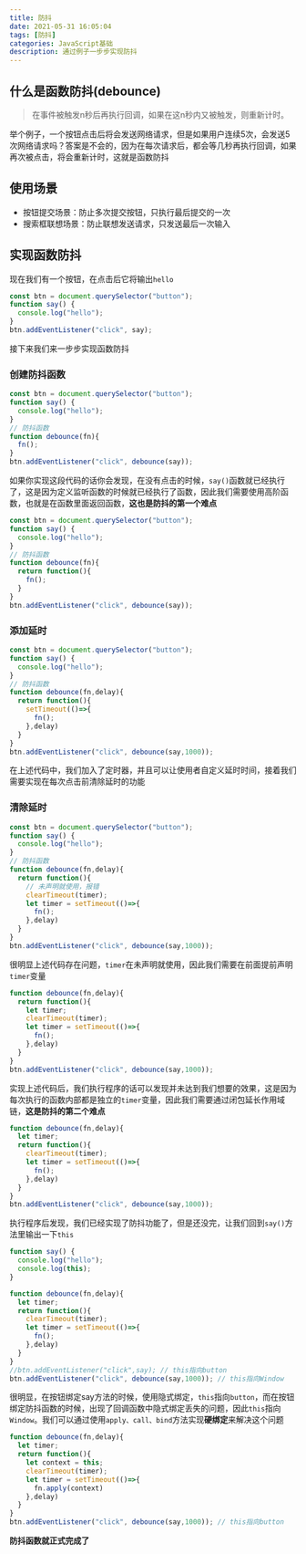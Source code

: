 ```yaml
---
title: 防抖
date: 2021-05-31 16:05:04
tags: [防抖]
categories: JavaScript基础
description: 通过例子一步步实现防抖
---
```


## 什么是函数防抖(debounce)

>在事件被触发n秒后再执行回调，如果在这n秒内又被触发，则重新计时。

举个例子，一个按钮点击后将会发送网络请求，但是如果用户连续5次，会发送5次网络请求吗？答案是不会的，因为在每次请求后，都会等几秒再执行回调，如果再次被点击，将会重新计时，这就是函数防抖

## 使用场景

* 按钮提交场景：防止多次提交按钮，只执行最后提交的一次
* 搜索框联想场景：防止联想发送请求，只发送最后一次输入

## 实现函数防抖

现在我们有一个按钮，在点击后它将输出```hello```

```js
const btn = document.querySelector("button");
function say() {
  console.log("hello");
}
btn.addEventListener("click", say);
```

接下来我们来一步步实现函数防抖


### 创建防抖函数
```js
const btn = document.querySelector("button");
function say() {
  console.log("hello");
}
// 防抖函数
function debounce(fn){
  fn();
}
btn.addEventListener("click", debounce(say));
```

如果你实现这段代码的话你会发现，在没有点击的时候，```say()```函数就已经执行了，这是因为定义监听函数的时候就已经执行了函数，因此我们需要使用高阶函数，也就是在函数里面返回函数，**这也是防抖的第一个难点**

```js
const btn = document.querySelector("button");
function say() {
  console.log("hello");
}
// 防抖函数
function debounce(fn){
  return function(){
    fn();
  }
}
btn.addEventListener("click", debounce(say));
```

### 添加延时

```js
const btn = document.querySelector("button");
function say() {
  console.log("hello");
}
// 防抖函数
function debounce(fn,delay){
  return function(){
    setTimeout(()=>{
      fn();
    },delay)
  }
}
btn.addEventListener("click", debounce(say,1000));
```

在上述代码中，我们加入了定时器，并且可以让使用者自定义延时时间，接着我们需要实现在每次点击前清除延时的功能

### 清除延时

```js
const btn = document.querySelector("button");
function say() {
  console.log("hello");
}
// 防抖函数
function debounce(fn,delay){
  return function(){
    // 未声明就使用，报错
    clearTimeout(timer);
    let timer = setTimeout(()=>{
      fn();
    },delay)
  }
}
btn.addEventListener("click", debounce(say,1000));
```

很明显上述代码存在问题，```timer```在未声明就使用，因此我们需要在前面提前声明```timer```变量

```js
function debounce(fn,delay){
  return function(){
    let timer;
    clearTimeout(timer);
    let timer = setTimeout(()=>{
      fn();
    },delay)
  }
}
btn.addEventListener("click", debounce(say,1000));
```
实现上述代码后，我们执行程序的话可以发现并未达到我们想要的效果，这是因为每次执行的函数内部都是独立的```timer```变量，因此我们需要通过闭包延长作用域链，**这是防抖的第二个难点**

```js
function debounce(fn,delay){
  let timer;
  return function(){
    clearTimeout(timer);
    let timer = setTimeout(()=>{
      fn();
    },delay)
  }
}
btn.addEventListener("click", debounce(say,1000));
```
执行程序后发现，我们已经实现了防抖功能了，但是还没完，让我们回到```say()```方法里输出一下```this```

```js
function say() {
  console.log("hello");
  console.log(this);
}

function debounce(fn,delay){
  let timer;
  return function(){
    clearTimeout(timer);
    let timer = setTimeout(()=>{
      fn();
    },delay)
  }
}
//btn.addEventListener("click",say); // this指向button
btn.addEventListener("click", debounce(say,1000)); // this指向Window
```

很明显，在按钮绑定say方法的时候，使用隐式绑定，```this```指向```button```，而在按钮绑定防抖函数的时候，出现了回调函数中隐式绑定丢失的问题，因此```this```指向```Window```。我们可以通过使用```apply、call、bind```方法实现**硬绑定**来解决这个问题

```js
function debounce(fn,delay){
  let timer;
  return function(){
    let context = this;
    clearTimeout(timer);
    let timer = setTimeout(()=>{
      fn.apply(context)
    },delay)
  }
}
btn.addEventListener("click", debounce(say,1000)); // this指向button
```
**防抖函数就正式完成了**